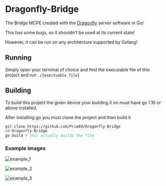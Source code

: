# Dragonfly-Bridge
The Bridge MCPE created with the [Dragonfly](https://github.com/df-mc/dragonfly) server software in Go!

This has some bugs, so it shouldn't be used at its current state!

However, it can be run on any architecture supported by Golang!

## Running
Simply open your terminal of choice and find the executable file of this project and run
`./{exectuable_file}`

## Building
To build this project the given device your building it on must have go 1.16 or above installed.

After installing go you must clone the project and then build it
```bash
git clone https://github.com/Prim69/Dragonfly-Bridge
cd Dragonfly-Bridge
go build # this actually builds the file
```

### Example Images
![example_1](https://media.discordapp.net/attachments/623917901409419274/871656749860519936/unknown-1.png)

![example_2](https://media.discordapp.net/attachments/719190269672685608/871634864472981504/unknown.png)

![example_3](https://media.discordapp.net/attachments/719190269672685608/871870861953601556/unknown.png)

